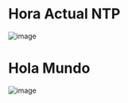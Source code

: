 # Hora Actual NTP
![image](https://github.com/SergioSobrado/ProyectosOLED/assets/79481531/9f6fbbb7-fb63-4faa-9429-e53d2ddd9f31)

# Hola Mundo
![image](https://github.com/SergioSobrado/ProyectosOLED/assets/79481531/14f69afb-3615-418d-973d-1c946add77d6)

